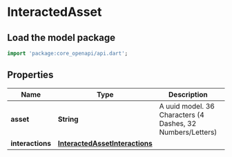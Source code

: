 # InteractedAsset

## Load the model package
```dart
import 'package:core_openapi/api.dart';
```

## Properties
Name | Type | Description | Notes
------------ | ------------- | ------------- | -------------
**asset** | **String** | A uuid model. 36 Characters (4 Dashes, 32 Numbers/Letters)  | [optional] 
**interactions** | [**InteractedAssetInteractions**](InteractedAssetInteractions) |  | [optional] 




